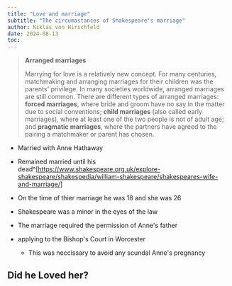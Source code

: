 ```yaml
---
title: "Love and marriage"
subtitle: "The circumastances of Shakespeare's marriage"
author: Niklas von Hirschfeld
date: 2024-08-13
toc:
---
```


> **Arranged marriages**
>
> Marrying for love is a relatively new concept. For many centuries, matchmaking and arranging
> marriages for their children was the parents' privilege. In many societies worldwide, arranged
> marriages are still common. There are different types of arranged marriages: **forced
> marriages**, where bride and groom have no say in the matter due to social conventions; **child
> marriages** (also called early marriages), where at least one of the two people is not of adult
> age; and **pragmatic marriages**, where the partners have agreed to the pairing a matchmaker
> or parent has chosen.

- Married with Anne Hathaway
- Remained married until his dead^[https://www.shakespeare.org.uk/explore-shakespeare/shakespedia/william-shakespeare/shakespeares-wife-and-marriage/]
- On the time of thier marriage he was 18 and she was 26
- Shakespeare was a minor in the eyes of the law
- The marriage required the permission of Anne's father

- applying to the Bishop's Court in Worcester
  - This was neccissary to avoid any scundal Anne's pregnancy

## Did he Loved her?
